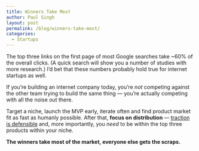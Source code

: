 ```yaml
---
title: Winners Take Most
author: Paul Singh
layout: post
permalink: /blog/winners-take-most/
categories:
  - Startups
---
```

The top three links on the first page of most Google searches take ~60% of the overall clicks. (A quick search will show you a number of studies with more research.) I&#8217;d bet that these numbers probably hold true for internet startups as well.<!--more-->

If you&#8217;re building an internet company today, you&#8217;re *not* competing against the other team trying to build the same thing &#8212; you&#8217;re actually competing with all the noise out there.

Target a niche, launch the MVP early, iterate often and find product market fit as fast as humanly possible. After that, **focus on distribution** &#8212; [traction is defensible][1] and, more importantly, you *need* to be within the top three products within your niche.

**The winners take most of the market, everyone else gets the scraps.**

 [1]: http://www.resultsjunkies.com/blog/startup-traction-and-defensibility/ "Startup Traction and Defensibility"